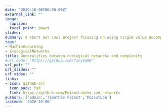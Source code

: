 ```yaml
---
date: "2020-10-06T00:00:00Z"
external_link: ""
image:
  caption:
  focal_point: Smart
slides:
summary: A short but cool project focusing on using single value decomposition and the resulting metrics to be gleaned therefrom to look for generalities between ecological networks and their complexity.
tags:
- MachineLearning
- EcologicalNetworks
title: Generalities between ecological networks and complexity
#url_code: "https://github.com/TanyaS08"
url_pdf: ""
url_slides: ""
url_video: ""
links:
- icon: github-alt
  icon_pack: fab
  link: https://github.com/PoisotLab/ms_svd_networks
authors: ['admin','Timothée Poisot','PoisotLab']
lastmod: '2020-10-06'
---
```

